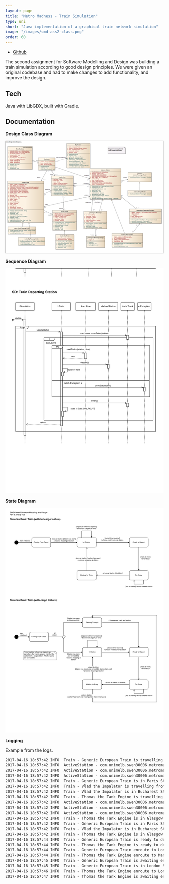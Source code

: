 ```yaml
---
layout: page
title: "Metro Madness - Train Simulation"
type: uni
short: "Java implementation of a graphical train network simulation"
image: "/images/smd-ass2-class.png"
order: 60
---
```


<ul class="icons top-pad">
  <li><a href="https://github.com/peroh/swen30006-a2" target="\_blank"
  class="icon fa-github"><span class="label">Github</span></a></li>
</ul>

The second assignment for Software Modelling and Design was building a train
simulation according to good design principles. We were given an original
codebase and had to make changes to add functionality, and improve the design.

## Tech

Java with LibGDX, built with Gradle.

## Documentation

**Design Class Diagram**

<div class="image fit row">
  <img src="/images/smd-ass2-class.png"/>
</div>

**Sequence Diagram**

<div class="image fit row">
  <img src="/images/smd-ass2-seq.jpg"/>
</div>

**State Diagram**

<div class="image fit row">
  <img src="/images/smd-ass2-state.jpg"/>
</div>

**Logging**

Example from the logs.

```txt
2017-04-16 18:57:42 INFO  Train - Generic European Train is travelling from the depot: Paris Station...
2017-04-16 18:57:42 INFO  ActiveStation - com.unimelb.swen30006.metromadness.passengers.Passenger@f50b41f carrying 0 kg embarking at Paris heading for Bucharest
2017-04-16 18:57:42 INFO  ActiveStation - com.unimelb.swen30006.metromadness.passengers.Passenger@21e3308e carrying 0 kg embarking at Paris heading for Budapest
2017-04-16 18:57:42 INFO  ActiveStation - com.unimelb.swen30006.metromadness.passengers.Passenger@4449bf2a carrying 0 kg embarking at Paris heading for Budapest
2017-04-16 18:57:42 INFO  Train - Generic European Train is in Paris Station.
2017-04-16 18:57:42 INFO  Train - Vlad the Impalator is travelling from the depot: Bucharest Station...
2017-04-16 18:57:42 INFO  Train - Vlad the Impalator is in Bucharest Station.
2017-04-16 18:57:42 INFO  Train - Thomas the Tank Engine is travelling from the depot: Glasgow Station...
2017-04-16 18:57:42 INFO  ActiveStation - com.unimelb.swen30006.metromadness.passengers.Passenger@7001494b carrying 5 kg embarking at Glasgow heading for London
2017-04-16 18:57:42 INFO  ActiveStation - com.unimelb.swen30006.metromadness.passengers.Passenger@7afbeb18 carrying 46 kg embarking at Glasgow heading for London
2017-04-16 18:57:42 INFO  ActiveStation - com.unimelb.swen30006.metromadness.passengers.Passenger@42a4d389 carrying 34 kg embarking at Glasgow heading for London
2017-04-16 18:57:42 INFO  Train - Thomas the Tank Engine is in Glasgow Station.
2017-04-16 18:57:42 INFO  Train - Generic European Train is in Paris Station.
2017-04-16 18:57:42 INFO  Train - Vlad the Impalator is in Bucharest Station.
2017-04-16 18:57:42 INFO  Train - Thomas the Tank Engine is in Glasgow Station.
2017-04-16 18:57:44 INFO  Train - Generic European Train is ready to depart for London Station!
2017-04-16 18:57:44 INFO  Train - Thomas the Tank Engine is ready to depart for Manchester Station!
2017-04-16 18:57:44 INFO  Train - Generic European Train enroute to London Station!
2017-04-16 18:57:44 INFO  Train - Thomas the Tank Engine enroute to Manchester Station!
2017-04-16 18:57:45 INFO  Train - Generic European Train is awaiting entry London Station..!
2017-04-16 18:57:45 INFO  Train - Generic European Train is in London Station.
2017-04-16 18:57:46 INFO  Train - Thomas the Tank Engine enroute to London Station!
2017-04-16 18:57:47 INFO  Train - Thomas the Tank Engine is awaiting entry London Station..!
```
